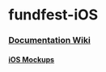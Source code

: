 # fundfest-iOS
### [Documentation Wiki](https://github.com/xternprojects/fundfest-documentation/wiki)
#### [iOS Mockups](https://github.com/xternprojects/fundfest-documentation/tree/master/mockups/ios-mockup)
